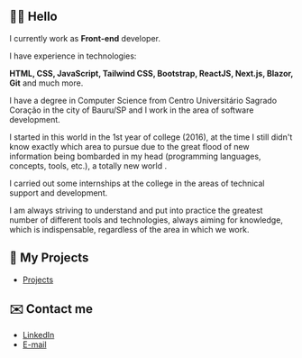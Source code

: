 ## 👋🏻 Hello

I currently work as **Front-end** developer.

I have experience in technologies:

**HTML, CSS, JavaScript, Tailwind CSS, Bootstrap, ReactJS, Next.js, Blazor, Git** and much more.

I have a degree in Computer Science from Centro Universitário Sagrado Coração in the city of Bauru/SP and I work in the area of software development.

I started in this world in the 1st year of college (2016), at the time I still didn't know exactly which area to pursue due to the great flood of new information being bombarded in my head (programming languages, concepts, tools, etc.), a totally new world .

I carried out some internships at the college in the areas of technical support and development.

I am always striving to understand and put into practice the greatest number of different tools and technologies, always aiming for knowledge, which is indispensable, regardless of the area in which we work.

## 📖 My Projects

- [Projects](https://zehguilherme.notion.site/zehguilherme/Portf-lio-8f8d3ac3378a4172b3761f2981bf5d06#9f2b2137034c489ea7da6a2e7fd0e890)

## ✉️ Contact me

- [LinkedIn](https://www.linkedin.com/in/jos%C3%A9-guilherme-paro-monteiro-tomaine/)
- [E-mail](mailto:jgtomaine@hotmail.com)
